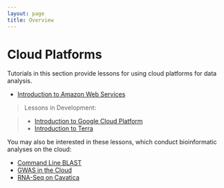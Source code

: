 ```yaml
---
layout: page
title: Overview
---
```


Cloud Platforms
=======================

Tutorials in this section provide lessons for using cloud platforms for data analysis.

- [Introduction to Amazon Web Services](Introduction-to-AWS/index.md)

> Lessons in Development:

> - [Introduction to Google Cloud Platform](Introduction-to-GCP/index.md)
> - [Introduction to Terra](Introduction-to-Terra/index.md)


You may also be interested in these lessons, which conduct bioinformatic analyses on the cloud:

- [Command Line BLAST](../Bioinformatic-Analyses/BLAST-Command-Line/BLAST1.md)
- [GWAS in the Cloud](../Bioinformatic-Analyses/GWAS-in-the-cloud/index.md)
- [RNA-Seq on Cavatica](../Bioinformatic-Analyses/RNAseq-on-Cavatica/rna_seq_1.md)
